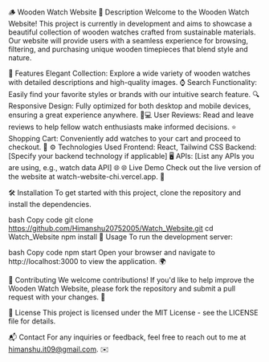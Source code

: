 🪵 Wooden Watch Website
📖 Description
Welcome to the Wooden Watch Website! This project is currently in development and aims to showcase a beautiful collection of wooden watches crafted from sustainable materials. Our website will provide users with a seamless experience for browsing, filtering, and purchasing unique wooden timepieces that blend style and nature.

🌟 Features
Elegant Collection: Explore a wide variety of wooden watches with detailed descriptions and high-quality images. ⌚️
Search Functionality: Easily find your favorite styles or brands with our intuitive search feature. 🔍
Responsive Design: Fully optimized for both desktop and mobile devices, ensuring a great experience anywhere. 📱💻
User Reviews: Read and leave reviews to help fellow watch enthusiasts make informed decisions. ⭐️
Shopping Cart: Conveniently add watches to your cart and proceed to checkout. 🛒
⚙️ Technologies Used
Frontend: React, Tailwind CSS
Backend: [Specify your backend technology if applicable] 🖥️
APIs: [List any APIs you are using, e.g., watch data API] 🌐
🌐 Live Demo
Check out the live version of the website at watch-website-chi.vercel.app. 🚀

🛠️ Installation
To get started with this project, clone the repository and install the dependencies.

bash
Copy code
git clone https://github.com/Himanshu20752005/Watch_Website.git
cd Watch_Website
npm install
🚀 Usage
To run the development server:

bash
Copy code
npm start
Open your browser and navigate to http://localhost:3000 to view the application. 🌍

🤝 Contributing
We welcome contributions! If you'd like to help improve the Wooden Watch Website, please fork the repository and submit a pull request with your changes. 🙌

📄 License
This project is licensed under the MIT License - see the LICENSE file for details.

📬 Contact
For any inquiries or feedback, feel free to reach out to me at himanshu.it09@gmail.com. ✉️


